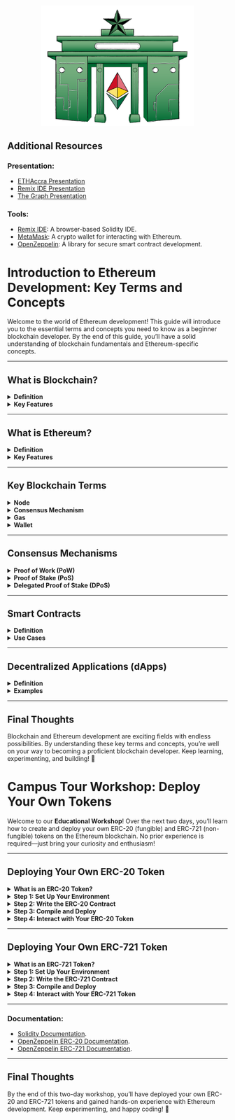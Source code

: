 <div align="center" ><img width="350px" src="https://github.com/eben619/Zero-To-Dapp-Workshop/blob/main/universityOfGhana.svg"></div>

<h2>Additional Resources</h2>

<h3>Presentation:</h3>
<ul>
  <li><a href="https://remix.ethereum.org/" target="_blank">ETHAccra Presentation</a></li>
  <li><a href="https://metamask.io/" target="_blank">Remix IDE Presentation</a></li>
  <li><a href="https://openzeppelin.com/" target="_blank">The Graph Presentation</a></li>
</ul>

<h3>Tools:</h3>
<ul>
  <li><a href="https://remix.ethereum.org/" target="_blank">Remix IDE</a>: A browser-based Solidity IDE.</li>
  <li><a href="https://metamask.io/" target="_blank">MetaMask</a>: A crypto wallet for interacting with Ethereum.</li>
  <li><a href="https://openzeppelin.com/" target="_blank">OpenZeppelin</a>: A library for secure smart contract development.</li>
</ul>

<h1>Introduction to Ethereum Development: Key Terms and Concepts</h1>

<p>Welcome to the world of Ethereum development! This guide will introduce you to the essential terms and concepts you need to know as a beginner blockchain developer. By the end of this guide, you’ll have a solid understanding of blockchain fundamentals and Ethereum-specific concepts.</p>

<hr />

<h2>What is Blockchain?</h2>

<details>
<summary><strong>Definition</strong></summary>
<p>A blockchain is a decentralized, distributed ledger that records transactions across a network of computers. Each block contains a list of transactions, and these blocks are linked together in a chain, hence the name "blockchain."</p>
</details>

<details>
<summary><strong>Key Features</strong></summary>
<ul>
  <li><strong>Decentralization</strong>: No single entity controls the network.</li>
  <li><strong>Transparency</strong>: All transactions are visible to everyone on the network.</li>
  <li><strong>Immutability</strong>: Once data is recorded, it cannot be altered.</li>
</ul>
</details>

<hr />

<h2>What is Ethereum?</h2>

<details>
<summary><strong>Definition</strong></summary>
<p>Ethereum is a decentralized, open-source blockchain platform that enables developers to build and deploy smart contracts and decentralized applications (dApps). Unlike Bitcoin, which is primarily a digital currency, Ethereum is a programmable blockchain.</p>
</details>

<details>
<summary><strong>Key Features</strong></summary>
<ul>
  <li><strong>Smart Contracts</strong>: Self-executing contracts with the terms of the agreement written in code.</li>
  <li><strong>Ether (ETH)</strong>: The native cryptocurrency of the Ethereum network, used to pay for transactions and computational services.</li>
  <li><strong>Decentralized Applications (dApps)</strong>: Applications that run on the Ethereum blockchain.</li>
</ul>
</details>

<hr />

<h2>Key Blockchain Terms</h2>

<details>
<summary><strong>Node</strong></summary>
<p>A computer that participates in the blockchain network by validating and relaying transactions. Nodes maintain a copy of the blockchain and ensure its integrity.</p>
</details>

<details>
<summary><strong>Consensus Mechanism</strong></summary>
<p>A method used to achieve agreement on the state of the blockchain across all nodes. Common consensus mechanisms include Proof of Work (PoW) and Proof of Stake (PoS).</p>
</details>

<details>
<summary><strong>Gas</strong></summary>
<p>A unit of measurement for the computational effort required to execute operations on the Ethereum network. Gas fees are paid in Ether (ETH) and compensate miners (or validators) for their work.</p>
</details>

<details>
<summary><strong>Wallet</strong></summary>
<p>A software application that allows users to interact with the blockchain. Wallets store private keys, which are used to sign transactions and prove ownership of assets.</p>
</details>

<hr />

<h2>Consensus Mechanisms</h2>

<details>
<summary><strong>Proof of Work (PoW)</strong></summary>
<p>PoW is a consensus mechanism where miners solve complex mathematical puzzles to validate transactions and create new blocks. The first miner to solve the puzzle gets to add the block to the blockchain and is rewarded with cryptocurrency.</p>

<h4>Pros:</h4>
<ul>
  <li>High security due to computational difficulty.</li>
</ul>

<h4>Cons:</h4>
<ul>
  <li>Energy-intensive and environmentally unfriendly.</li>
</ul>
</details>

<details>
<summary><strong>Proof of Stake (PoS)</strong></summary>
<p>PoS is a consensus mechanism where validators are chosen to create new blocks based on the number of tokens they hold and are willing to "stake" as collateral. Validators are rewarded with transaction fees.</p>

<h4>Pros:</h4>
<ul>
  <li>Energy-efficient compared to PoW.</li>
</ul>

<h4>Cons:</h4>
<ul>
  <li>Wealth concentration can lead to centralization.</li>
</ul>
</details>

<details>
<summary><strong>Delegated Proof of Stake (DPoS)</strong></summary>
<p>DPoS is a variation of PoS where token holders vote for a small number of delegates to validate transactions and create blocks on their behalf.</p>

<h4>Pros:</h4>
<ul>
  <li>Faster transaction processing.</li>
</ul>

<h4>Cons:</h4>
<ul>
  <li>Potential for centralization if delegates collude.</li>
</ul>
</details>

<hr />

<h2>Smart Contracts</h2>

<details>
<summary><strong>Definition</strong></summary>
<p>Smart contracts are self-executing contracts with the terms of the agreement directly written into code. They automatically execute and enforce the terms when predefined conditions are met.</p>
</details>

<details>
<summary><strong>Use Cases</strong></summary>
<ul>
  <li>Decentralized Finance (DeFi): Lending, borrowing, and trading without intermediaries.</li>
  <li>Supply Chain Management: Tracking goods and ensuring transparency.</li>
  <li>Digital Identity: Verifying identity without centralized authorities.</li>
</ul>
</details>

<hr />

<h2>Decentralized Applications (dApps)</h2>

<details>
<summary><strong>Definition</strong></summary>
<p>dApps are applications that run on a blockchain network rather than a centralized server. They leverage smart contracts for their backend logic and often have a frontend user interface.</p>
</details>

<details>
<summary><strong>Examples</strong></summary>
<ul>
  <li><strong>Uniswap</strong>: A decentralized exchange for trading tokens.</li>
  <li><strong>CryptoKitties</strong>: A game where users can collect and breed digital cats.</li>
  <li><strong>Compound</strong>: A DeFi platform for lending and borrowing cryptocurrencies.</li>
</ul>
</details>

<hr />


<h2>Final Thoughts</h2>

<p>Blockchain and Ethereum development are exciting fields with endless possibilities. By understanding these key terms and concepts, you’re well on your way to becoming a proficient blockchain developer. Keep learning, experimenting, and building! 🚀</p>
<h1>Campus Tour Workshop: Deploy Your Own Tokens</h1>

<p>Welcome to our <strong> Educational Workshop</strong>! Over the next two days, you’ll learn how to create and deploy your own ERC-20 (fungible) and ERC-721 (non-fungible) tokens on the Ethereum blockchain. No prior experience is required—just bring your curiosity and enthusiasm!</p>

<hr />

<h2> Deploying Your Own ERC-20 Token</h2>

<details>
<summary><strong>What is an ERC-20 Token?</strong></summary>
<p>ERC-20 is a standard for fungible tokens on the Ethereum blockchain. Fungible tokens are interchangeable, like currencies (e.g., 1 ETH = 1 ETH).</p>

<h4>Key Features of ERC-20 Tokens:</h4>
<ul>
  <li><strong>Total Supply</strong>: The total number of tokens in circulation.</li>
  <li><strong>Balance</strong>: The number of tokens held by an address.</li>
  <li><strong>Transfer</strong>: Sending tokens from one address to another.</li>
  <li><strong>Approve and TransferFrom</strong>: Allowing third parties to transfer tokens on your behalf.</li>
</ul>
</details>

<details>
<summary><strong>Step 1: Set Up Your Environment</strong></summary>
<ol>
  <li>Open <a href="https://remix.ethereum.org/" target="_blank">Remix IDE</a>, a browser-based Solidity IDE.</li>
  <li>Connect your <a href="https://metamask.io/" target="_blank">MetaMask</a> wallet to Remix.</li>
  <li>Ensure MetaMask is connected to a testnet like Ropsten or Rinkeby.</li>
</ol>
</details>

<details>
<summary><strong>Step 2: Write the ERC-20 Contract</strong></summary>
<p>Here’s a simple ERC-20 token contract using OpenZeppelin’s library:</p>

<pre><code>// SPDX-License-Identifier: MIT
pragma solidity ^0.8.0;

import "@openzeppelin/contracts/token/ERC20/ERC20.sol";

contract MyToken is ERC20 {
    constructor(uint256 initialSupply) ERC20("MyToken", "MTK") {
        _mint(msg.sender, initialSupply);
    }
}</code></pre>

<h4>Explanation:</h4>
<ul>
  <li><strong><code>ERC20("MyToken", "MTK")</code></strong>: Creates a token with the name "MyToken" and symbol "MTK".</li>
  <li><strong><code>_mint(msg.sender, initialSupply)</code></strong>: Mints the initial supply of tokens to the deployer's address.</li>
</ul>
</details>

<details>
<summary><strong>Step 3: Compile and Deploy</strong></summary>
<ol>
  <li>Compile the contract in Remix.</li>
  <li>Deploy the contract to the testnet using MetaMask.</li>
  <li>Confirm the transaction in MetaMask.</li>
</ol>
</details>

<details>
<summary><strong>Step 4: Interact with Your ERC-20 Token</strong></summary>
<ol>
  <li><strong>Check Your Balance</strong>: Use the <code>balanceOf</code> function in Remix to check your token balance.</li>
  <li><strong>Transfer Tokens</strong>: Use the <code>transfer</code> function to send tokens to another address.</li>
  <li><strong>Approve and TransferFrom</strong>: Use <code>approve</code> to allow another address to spend your tokens, then use <code>transferFrom</code> to transfer tokens on their behalf.</li>
</ol>
</details>

<hr />

<h2> Deploying Your Own ERC-721 Token</h2>

<details>
<summary><strong>What is an ERC-721 Token?</strong></summary>
<p>ERC-721 is a standard for non-fungible tokens (NFTs) on the Ethereum blockchain. NFTs are unique and indivisible, like collectibles or digital art.</p>

<h4>Key Features of ERC-721 Tokens:</h4>
<ul>
  <li><strong>Token ID</strong>: A unique identifier for each token.</li>
  <li><strong>Owner</strong>: The address that owns a specific token.</li>
  <li><strong>Metadata</strong>: Additional information about the token (e.g., image, description).</li>
</ul>
</details>

<details>
<summary><strong>Step 1: Set Up Your Environment</strong></summary>
<ol>
  <li>Open <a href="https://remix.ethereum.org/" target="_blank">Remix IDE</a>.</li>
  <li>Connect your <a href="https://metamask.io/" target="_blank">MetaMask</a> wallet to Remix.</li>
  <li>Ensure MetaMask is connected to a testnet like Ropsten or Rinkeby.</li>
</ol>
</details>

<details>
<summary><strong>Step 2: Write the ERC-721 Contract</strong></summary>
<p>Here’s a simple ERC-721 token contract using OpenZeppelin’s library:</p>

<pre><code>// SPDX-License-Identifier: MIT
pragma solidity ^0.8.0;

import "@openzeppelin/contracts/token/ERC721/ERC721.sol";
import "@openzeppelin/contracts/utils/Counters.sol";

contract MyNFT is ERC721 {
    using Counters for Counters.Counter;
    Counters.Counter private _tokenIds;

    constructor() ERC721("MyNFT", "MNFT") {}

    function mintNFT(address recipient, string memory tokenURI) public returns (uint256) {
        _tokenIds.increment();
        uint256 newItemId = _tokenIds.current();
        _mint(recipient, newItemId);
        _setTokenURI(newItemId, tokenURI);
        return newItemId;
    }
}</code></pre>

<h4>Explanation:</h4>
<ul>
  <li><strong><code>ERC721("MyNFT", "MNFT")</code></strong>: Creates an NFT collection with the name "MyNFT" and symbol "MNFT".</li>
  <li><strong><code>mintNFT</code></strong>: Mints a new NFT and assigns it to the recipient with a unique token ID and metadata URI.</li>
</ul>
</details>

<details>
<summary><strong>Step 3: Compile and Deploy</strong></summary>
<ol>
  <li>Compile the contract in Remix.</li>
  <li>Deploy the contract to the testnet using MetaMask.</li>
  <li>Confirm the transaction in MetaMask.</li>
</ol>
</details>

<details>
<summary><strong>Step 4: Interact with Your ERC-721 Token</strong></summary>
<ol>
  <li><strong>Mint Your First NFT</strong>: Call the <code>mintNFT</code> function with your address and a metadata URI (e.g., an IPFS link).</li>
  <li><strong>Check Ownership</strong>: Use the <code>ownerOf</code> function in Remix to check who owns a specific token.</li>
  <li><strong>Transfer NFTs</strong>: Use the <code>transferFrom</code> function to send an NFT to another address.</li>
</ol>
</details>

<hr />

<h3>Documentation:</h3>
<ul>
  <li><a href="https://soliditylang.org/" target="_blank">Solidity Documentation</a>.</li>
  <li><a href="https://docs.openzeppelin.com/contracts/4.x/erc20" target="_blank">OpenZeppelin ERC-20 Documentation</a>.</li>
  <li><a href="https://docs.openzeppelin.com/contracts/4.x/erc721" target="_blank">OpenZeppelin ERC-721 Documentation</a>.</li>
</ul>

<hr />

<h2>Final Thoughts</h2>

<p>By the end of this two-day workshop, you’ll have deployed your own ERC-20 and ERC-721 tokens and gained hands-on experience with Ethereum development. Keep experimenting, and happy coding! 🚀</p>
